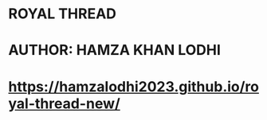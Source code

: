 # ROYAL THREAD

<h1>AUTHOR: HAMZA KHAN LODHI<h1>

https://hamzalodhi2023.github.io/royal-thread-new/
